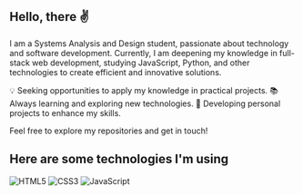 ## Hello, there ✌

I am a Systems Analysis and Design student, passionate about technology and software development. Currently, I am deepening my knowledge in full-stack web development, studying JavaScript, Python, and other technologies to create efficient and innovative solutions.

💡 Seeking opportunities to apply my knowledge in practical projects.
📚 Always learning and exploring new technologies.
🚀 Developing personal projects to enhance my skills.

Feel free to explore my repositories and get in touch!

## Here are some technologies I'm using

![HTML5](https://img.shields.io/badge/-HTML5-232323?style=flat&labelColor=E34F26&logo=html5&logoColor=ffffff)
![CSS3](https://img.shields.io/badge/-CSS3-232323?style=flat&labelColor=1572B6&logo=css3&logoColor=ffffff)
![JavaScript](https://img.shields.io/badge/-JavaScript-232323?style=flat&labelColor=000000&logo=javascript&logoColor=F7DF1E)
